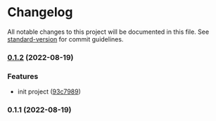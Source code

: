 # Changelog

All notable changes to this project will be documented in this file. See [standard-version](https://github.com/conventional-changelog/standard-version) for commit guidelines.

### [0.1.2](https://github.com/devGuerra/eventlinks/compare/v0.1.1...v0.1.2) (2022-08-19)


### Features

* init project ([93c7989](https://github.com/devGuerra/eventlinks/commit/93c7989edb45a1f7a6cbbdbfebc0186caea90ff9))

### 0.1.1 (2022-08-19)

